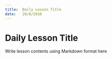 ```yaml
---
title:  Daily Lesson Title
date:   20/8/2016
---
```


# Daily Lesson Title

Write lesson contents using Markdown format here